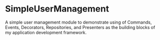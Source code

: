 # SimpleUserManagement
A simple user management module to demonstrate using of Commands, Events, Decorators, Repositories, and Presenters as the building blocks of my application development framework.
